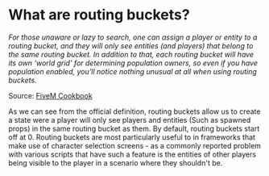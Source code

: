 # What are routing buckets?

_For those unaware or lazy to search, one can assign a player or entity to a routing bucket, and they will only see entities (and players) that belong to the same routing bucket. In addition to that, each routing bucket will have its own ‘world grid’ for determining population owners, so even if you have population enabled, you’ll notice nothing unusual at all when using routing buckets._

Source: [FiveM Cookbook](https://cookbook.fivem.net/2020/11/27/routing-buckets-split-game-state/)

As we can see from the official definition, routing buckets allow us to create a state were a player will only see players and entities (Such as spawned props) in the same routing bucket as them. By default, routing buckets start off at 0. Routing buckets are most particularly useful to in frameworks that make use of character selection screens - as a commonly reported problem with various scripts that have such a feature is the entities of other players being visible to the player in a scenario where they shouldn't be.
